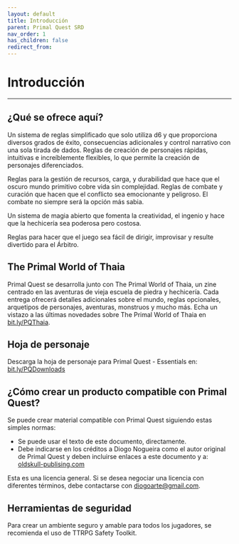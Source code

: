 ```yaml
---
layout: default
title: Introducción
parent: Primal Quest SRD
nav_order: 1
has_children: false
redirect_from:
---
```


# Introducción
---

## ¿Qué se ofrece aquí?

Un sistema de reglas simplificado que solo utiliza d6 y que proporciona diversos grados de éxito, consecuencias adicionales y control narrativo con una sola tirada de dados.
Reglas de creación de personajes rápidas, intuitivas e increíblemente flexibles, lo que permite la creación de personajes diferenciados.

Reglas para la gestión de recursos, carga, y durabilidad que hace que el oscuro mundo primitivo cobre vida sin complejidad.
Reglas de combate y curación que hacen que el conflicto sea emocionante y peligroso.  El combate no siempre será la opción más sabia.

Un sistema de magia abierto que fomenta la creatividad, el ingenio y hace que la hechicería sea poderosa pero costosa.

Reglas para hacer que el juego sea fácil de dirigir, improvisar y resulte divertido para el Árbitro.

## The Primal World of Thaia

Primal Quest se desarrolla junto con The Primal World of Thaia, un zine centrado en las aventuras de vieja escuela de piedra y hechicería. Cada entrega ofrecerá detalles adicionales sobre el mundo, reglas opcionales, arquetipos de personajes, aventuras, monstruos y mucho más. Echa un vistazo a las últimas novedades sobre The Primal World of Thaia en [bit.ly/PQThaia](bit.ly/PQThaia).

## Hoja de personaje

Descarga la hoja de personaje para Primal Quest - Essentials en: [bit.ly/PQDownloads](bit.ly/PQDownloads)

## ¿Cómo crear un producto compatible con Primal Quest?

Se puede crear material compatible con Primal Quest siguiendo estas simples normas:

- Se puede usar el texto de este documento, directamente.
- Debe indicarse en los créditos a Diogo Nogueira como el autor original de Primal Quest y deben incluirse enlaces a este documento y a: [oldskull-publising.com](oldskull-publising.com)

Esta es una licencia general. Si se desea negociar una licencia con diferentes términos, debe contactarse con diogoarte@gmail.com.

## Herramientas de seguridad

Para crear un ambiente seguro y amable para todos los jugadores, se recomienda el uso de TTRPG Safety Toolkit.
